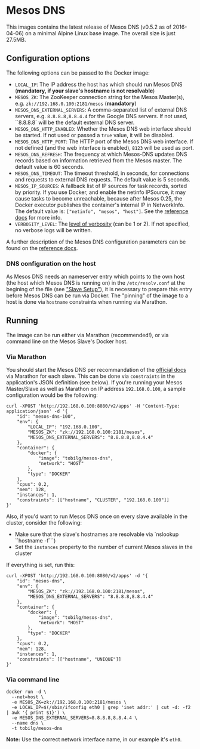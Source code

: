 # Mesos DNS
This images contains the latest release of Mesos DNS (v0.5.2 as of 2016-04-06) on a minimal Alpine Linux base image. The overall size is just 27.5MB.

## Configuration options

The following options can be passed to the Docker image:

- `LOCAL_IP`: The IP address the host has which should run Mesos DNS (**mandatory, if your slave's hostname is not resolvable**)
- `MESOS_ZK`: The ZooKeeper connection string for the Mesos Master(s), e.g. `zk://192.168.0.100:2181/mesos`  (**mandatory**)
- `MESOS_DNS_EXTERNAL_SERVERS`: A comma-separated list of external DNS servers, e.g. `8.8.8.8,8.8.4.4` for the Google DNS servers. If not used, ``8.8.8.8` will be the default external DNS server.
- `MESOS_DNS_HTTP_ENABLED`: Whether the Mesos DNS web interface should be started. If not used or passed a `true` value, it will be disabled.
- `MESOS_DNS_HTTP_PORT`: The HTTP port of the Mesos DNS web interface. If not defined (and the web interface is enabled), `8123` will be used as port.
- `MESOS_DNS_REFRESH`: The frequency at which Mesos-DNS updates DNS records based on information retrieved from the Mesos master. The default value is 60 seconds.
- `MESOS_DNS_TIMEOUT`: The timeout threshold, in seconds, for connections and requests to external DNS requests. The default value is 5 seconds.
- `MESOS_IP_SOURCES`: A fallback list of IP sources for task records, sorted by priority. If you use Docker, and enable the netinfo IPSource, it may cause tasks to become unreachable, because after Mesos 0.25, the Docker executor publishes the container's internal IP in NetworkInfo. The default value is: `["netinfo", "mesos", "host"]`. See the [reference docs][conf] for more info.
- `VERBOSITY_LEVEL`: The [level of verbosity][verbose] (can be 1 or 2). If not specified, no verbose logs will be written.

A further description of the Mesos DNS configuration parameters can be found on the [reference docs][conf].

### DNS configuration on the host
As Mesos DNS needs an nameserver entry which points to the own host (the host which Mesos DNS is running on) in the `/etc/resolv.conf` at the begining of the file (see ["Slave Setup"][docs]), it is necessary to prepare this entry before Mesos DNS can be run via Docker.
The "pinning" of the image to a host is done via `hostname` constraints when running via Marathon. 

## Running
The image can be run either via Marathon (recommended!), or via command line on the Mesos Slave's Docker host.

### Via Marathon

You should start the Mesos DNS per recommandation of the [official docs][docs] via Marathon for each slave. This can be done via `constraints` in the application's JSON definition (see below). If you're running your Mesos Master/Slave as well as Marathon on IP address `192.168.0.100`,
a sample configuration would be the following:

```
curl -XPOST 'http://192.168.0.100:8080/v2/apps' -H 'Content-Type: application/json' -d '{
    "id": "mesos-dns-100",
    "env": {
        "LOCAL_IP": "192.168.0.100",
        "MESOS_ZK": "zk://192.168.0.100:2181/mesos",
        "MESOS_DNS_EXTERNAL_SERVERS": "8.8.8.8,8.8.4.4"
    },
    "container": {
        "docker": {
            "image": "tobilg/mesos-dns",
            "network": "HOST"
        },
        "type": "DOCKER"
    },
    "cpus": 0.2,
    "mem": 128,
    "instances": 1,
	"constraints": [["hostname", "CLUSTER", "192.168.0.100"]]
}'
```

Also, if you'd want to run Mesos DNS once on every slave available in the cluster, consider the following:

* Make sure that the slave's hostnames are resolvable via `nslookup ``hostname -f```)
* Set the `instances` property to the number of current Mesos slaves in the cluster

If everything is set, run this:

```
curl -XPOST 'http://192.168.0.100:8080/v2/apps' -d '{
    "id": "mesos-dns",
    "env": {
        "MESOS_ZK": "zk://192.168.0.100:2181/mesos",
        "MESOS_DNS_EXTERNAL_SERVERS": "8.8.8.8,8.8.4.4"
    },
    "container": {
        "docker": {
            "image": "tobilg/mesos-dns",
            "network": "HOST"
        },
        "type": "DOCKER"
    },
    "cpus": 0.2,
    "mem": 128,
    "instances": 1,
	"constraints": [["hostname", "UNIQUE"]]
}'
```

### Via command line

```
docker run -d \
  --net=host \
  -e MESOS_ZK=zk://192.168.0.100:2181/mesos \
  -e LOCAL_IP=$(/sbin/ifconfig eth0 | grep 'inet addr:' | cut -d: -f2 | awk '{ print $1}') \
  -e MESOS_DNS_EXTERNAL_SERVERS=8.8.8.8,8.8.4.4 \
  --name dns \
  -t tobilg/mesos-dns
```

**Note:**
Use the correct network interface name, in our example it's `eth0`.

[docs]: <http://mesosphere.github.io/mesos-dns/docs/>
[conf]: <http://mesosphere.github.io/mesos-dns/docs/configuration-parameters.html>
[verbose]: <http://mesosphere.github.io/mesos-dns/docs/faq.html>